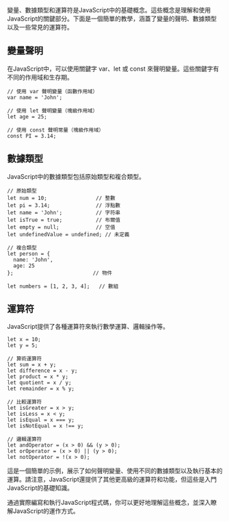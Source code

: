 變量、數據類型和運算符是JavaScript中的基礎概念。這些概念是理解和使用JavaScript的關鍵部分。下面是一個簡單的教學，涵蓋了變量的聲明、數據類型以及一些常見的運算符。
## 變量聲明
在JavaScript中，可以使用關鍵字 var、let 或 const 來聲明變量。這些關鍵字有不同的作用域和生存期。

```
// 使用 var 聲明變量（函數作用域）
var name = 'John';

// 使用 let 聲明變量（塊級作用域）
let age = 25;

// 使用 const 聲明常量（塊級作用域）
const PI = 3.14;
```
## 數據類型
JavaScript中的數據類型包括原始類型和複合類型。
```
// 原始類型
let num = 10;                // 整數
let pi = 3.14;               // 浮點數
let name = 'John';           // 字符串
let isTrue = true;           // 布爾值
let empty = null;            // 空值
let undefinedValue = undefined; // 未定義

// 複合類型
let person = {
  name: 'John',
  age: 25
};                          // 物件

let numbers = [1, 2, 3, 4];   // 數組
```

## 運算符
JavaScript提供了各種運算符來執行數學運算、邏輯操作等。
```
let x = 10;
let y = 5;

// 算術運算符
let sum = x + y;
let difference = x - y;
let product = x * y;
let quotient = x / y;
let remainder = x % y;

// 比較運算符
let isGreater = x > y;
let isLess = x < y;
let isEqual = x === y;
let isNotEqual = x !== y;

// 邏輯運算符
let andOperator = (x > 0) && (y > 0);
let orOperator = (x > 0) || (y > 0);
let notOperator = !(x > 0);
```

這是一個簡單的示例，展示了如何聲明變量、使用不同的數據類型以及執行基本的運算。請注意，JavaScript還提供了其他更高級的運算符和功能，但這些是入門JavaScript的基礎知識。

通過實際編寫和執行JavaScript程式碼，你可以更好地理解這些概念，並深入瞭解JavaScript的運作方式。

